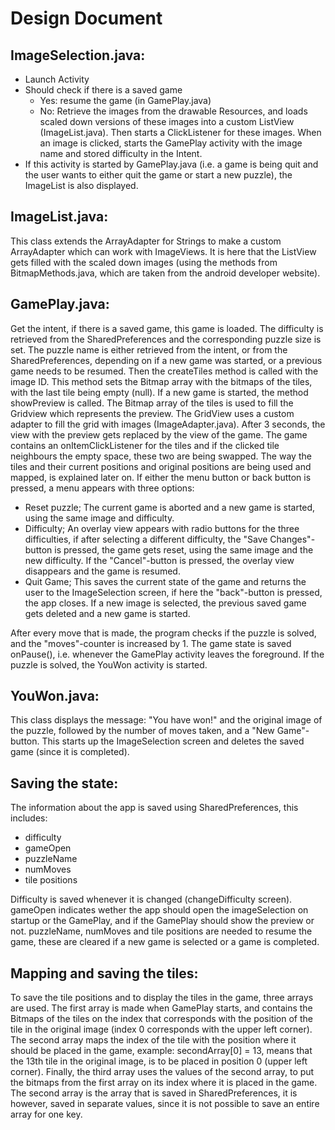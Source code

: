 Design Document
===============
ImageSelection.java:
-----
  - Launch Activity
  - Should check if there is a saved game
    + Yes: resume the game (in GamePlay.java)
    + No: Retrieve the images from the drawable Resources, and loads scaled down versions of these images into a custom ListView (ImageList.java). Then starts a ClickListener for these images. When an image is clicked, starts the GamePlay activity with the image name and stored difficulty in the Intent.
  - If this activity is started by GamePlay.java (i.e. a game is being quit and the user wants to either quit the game or start a new puzzle), the ImageList is also displayed.

ImageList.java:
------
  This class extends the ArrayAdapter for Strings to make a custom ArrayAdapter which can work with ImageViews. It is here that the ListView gets filled with the scaled down images (using the methods from BitmapMethods.java, which are taken from the android developer website).
  
GamePlay.java:
------
  Get the intent, if there is a saved game, this game is loaded. The difficulty is retrieved from the SharedPreferences and the corresponding puzzle size is set. The puzzle name is either retrieved from the intent, or from the SharedPreferences, depending on if a new game was started, or a previous game needs to be resumed. Then the createTiles method is called with the image ID. This method sets the Bitmap array with the bitmaps of the tiles, with the last tile being empty (null). If a new game is started, the method showPreview is called. The Bitmap array of the tiles is used to fill the Gridview which represents the preview. The GridView uses a custom adapter to fill the grid with images (ImageAdapter.java).
  After 3 seconds, the view with the preview gets replaced by the view of the game.
  The game contains an onItemClickListener for the tiles and if the clicked tile neighbours the empty space, these two are being swapped. The way the tiles and their current positions and original positions are being used and mapped, is explained later on.
  If either the menu button or back button is pressed, a menu appears with three options:
  - Reset puzzle; The current game is aborted and a new game is started, using the same image and difficulty.
  - Difficulty; An overlay view appears with radio buttons for the three difficulties, if after selecting a different difficulty, the "Save Changes"-button is pressed, the game gets reset, using the same image and the new difficulty. If the "Cancel"-button is pressed, the overlay view disappears and the game is resumed.
  - Quit Game; This saves the current state of the game and returns the user to the ImageSelection screen, if here the "back"-button is pressed, the app closes. If a new image is selected, the previous saved game gets deleted and a new game is started.  

After every move that is made, the program checks if the puzzle is solved, and the "moves"-counter is increased by 1. The game state is saved onPause(), i.e. whenever the GamePlay activity leaves the foreground. If the puzzle is solved, the YouWon activity is started.

YouWon.java:
-------
This class displays the message: "You have won!" and the original image of the puzzle, followed by the number of moves taken, and a "New Game"-button. This starts up the ImageSelection screen and deletes the saved game (since it is completed).


Saving the state:
--------
The information about the app is saved using SharedPreferences, this includes:
  - difficulty
  - gameOpen
  - puzzleName
  - numMoves
  - tile positions

Difficulty is saved whenever it is changed (changeDifficulty screen).
gameOpen indicates wether the app should open the imageSelection on startup or the GamePlay, and if the GamePlay should show the preview or not.
puzzleName, numMoves and tile positions are needed to resume the game, these are cleared if a new game is selected or a game is completed.

Mapping and saving the tiles:
---------
To save the tile positions and to display the tiles in the game, three arrays are used. The first array is made when GamePlay starts, and contains the Bitmaps of the tiles on the index that corresponds with the position of the tile in the original image (index 0 corresponds with the upper left corner). The second array maps the index of the tile with the position where it should be placed in the game, example: secondArray[0] = 13, means that the 13th tile in the original image, is to be placed in position 0 (upper left corner). Finally, the third array uses the values of the second array, to put the bitmaps from the first array on its index where it is placed in the game.  
The second array is the array that is saved in SharedPreferences, it is however, saved in separate values, since it is not possible to save an entire array for one key.
